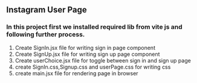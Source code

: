 ## Instagram User Page

### In this project first we installed required lib from vite js and following further process.

1. Create SignIn.jsx file for writing sign in page component
2. Create SignUp.jsx file for writing sign up page component
3. Create userChoice.jsx file for toggle between sign in and sign up page
4. create SignIn.css,Signup.css and userPage.css for writing css
5. create main.jsx file for rendering page in browser
